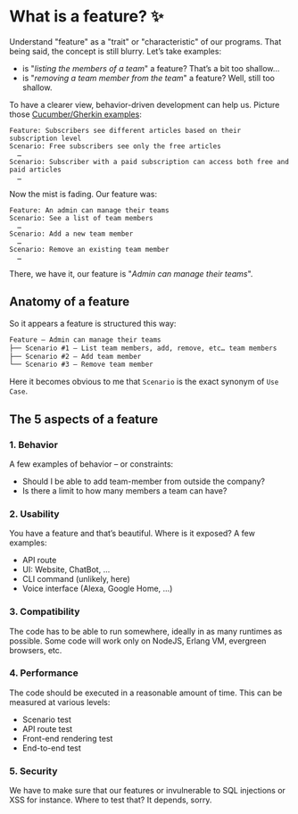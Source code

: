 # What is a feature? ✨

Understand "feature" as a "trait" or "characteristic" of our programs. That being said, the concept is still blurry. Let’s take examples:

- is "_listing the members of a team_" a feature? That’s a bit too shallow…
- is "_removing a team member from the team_" a feature? Well, still too shallow.

To have a clearer view, behavior-driven development can help us. Picture those [Cucumber/Gherkin examples](https://cucumber.io/docs/bdd/better-gherkin):

```gherkin
Feature: Subscribers see different articles based on their subscription level
Scenario: Free subscribers see only the free articles
  …
Scenario: Subscriber with a paid subscription can access both free and paid articles
  …
```

Now the mist is fading. Our feature was:

```gherkin
Feature: An admin can manage their teams
Scenario: See a list of team members
  …
Scenario: Add a new team member
  …
Scenario: Remove an existing team member
  …
```

There, we have it, our feature is "_Admin can manage their teams_".

## Anatomy of a feature

So it appears a feature is structured this way:

```txt
Feature – Admin can manage their teams
├── Scenario #1 – List team members, add, remove, etc… team members
├── Scenario #2 – Add team member
└── Scenario #3 – Remove team member
```

Here it becomes obvious to me that `Scenario` is the exact synonym of `Use Case`.

## The 5 aspects of a feature

### 1. Behavior

A few examples of behavior – or constraints:

- Should I be able to add team-member from outside the company?
- Is there a limit to how many members a team can have?

### 2. Usability

You have a feature and that’s beautiful. Where is it exposed? A few examples:

- API route
- UI: Website, ChatBot, …
- CLI command (unlikely, here)
- Voice interface (Alexa, Google Home, …)

### 3. Compatibility

The code has to be able to run somewhere, ideally in as many runtimes as possible.
Some code will work only on NodeJS, Erlang VM, evergreen browsers, etc.

### 4. Performance

The code should be executed in a reasonable amount of time. This can be measured at various levels:

- Scenario test
- API route test
- Front-end rendering test
- End-to-end test

### 5. Security

We have to make sure that our features or invulnerable to SQL injections or XSS for instance.
Where to test that? It depends, sorry.
